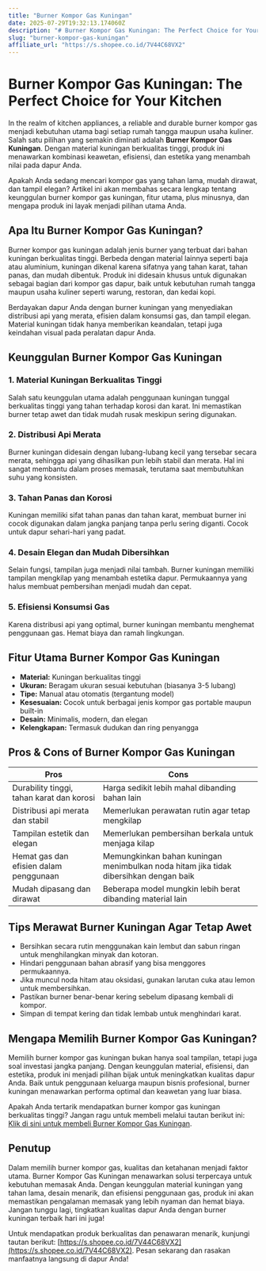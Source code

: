 ```yaml
---
title: "Burner Kompor Gas Kuningan"
date: 2025-07-29T19:32:13.174060Z
description: "# Burner Kompor Gas Kuningan: The Perfect Choice for Your Kitchen..."
slug: "burner-kompor-gas-kuningan"
affiliate_url: "https://s.shopee.co.id/7V44C68VX2"
---
```

# Burner Kompor Gas Kuningan: The Perfect Choice for Your Kitchen

In the realm of kitchen appliances, a reliable and durable burner kompor gas menjadi kebutuhan utama bagi setiap rumah tangga maupun usaha kuliner. Salah satu pilihan yang semakin diminati adalah **Burner Kompor Gas Kuningan**. Dengan material kuningan berkualitas tinggi, produk ini menawarkan kombinasi keawetan, efisiensi, dan estetika yang menambah nilai pada dapur Anda.

Apakah Anda sedang mencari kompor gas yang tahan lama, mudah dirawat, dan tampil elegan? Artikel ini akan membahas secara lengkap tentang keunggulan burner kompor gas kuningan, fitur utama, plus minusnya, dan mengapa produk ini layak menjadi pilihan utama Anda.

## Apa Itu Burner Kompor Gas Kuningan?

Burner kompor gas kuningan adalah jenis burner yang terbuat dari bahan kuningan berkualitas tinggi. Berbeda dengan material lainnya seperti baja atau aluminium, kuningan dikenal karena sifatnya yang tahan karat, tahan panas, dan mudah dibentuk. Produk ini didesain khusus untuk digunakan sebagai bagian dari kompor gas dapur, baik untuk kebutuhan rumah tangga maupun usaha kuliner seperti warung, restoran, dan kedai kopi.

Berdayakan dapur Anda dengan burner kuningan yang menyediakan distribusi api yang merata, efisien dalam konsumsi gas, dan tampil elegan. Material kuningan tidak hanya memberikan keandalan, tetapi juga keindahan visual pada peralatan dapur Anda.

## Keunggulan Burner Kompor Gas Kuningan

### 1. Material Kuningan Berkualitas Tinggi

Salah satu keunggulan utama adalah penggunaan kuningan  tunggal berkualitas tinggi yang tahan terhadap korosi dan karat. Ini memastikan burner tetap awet dan tidak mudah rusak meskipun sering digunakan.

### 2. Distribusi Api Merata

Burner kuningan didesain dengan lubang-lubang kecil yang tersebar secara merata, sehingga api yang dihasilkan pun lebih stabil dan merata. Hal ini sangat membantu dalam proses memasak, terutama saat membutuhkan suhu yang konsisten.

### 3. Tahan Panas dan Korosi

Kuningan memiliki sifat tahan panas dan tahan karat, membuat burner ini cocok digunakan dalam jangka panjang tanpa perlu sering diganti. Cocok untuk dapur sehari-hari yang padat.

### 4. Desain Elegan dan Mudah Dibersihkan

Selain fungsi, tampilan juga menjadi nilai tambah. Burner kuningan memiliki tampilan mengkilap yang menambah estetika dapur. Permukaannya yang halus membuat pembersihan menjadi mudah dan cepat.

### 5. Efisiensi Konsumsi Gas

Karena distribusi api yang optimal, burner kuningan membantu menghemat penggunaan gas. Hemat biaya dan ramah lingkungan.

## Fitur Utama Burner Kompor Gas Kuningan

- **Material:** Kuningan berkualitas tinggi
- **Ukuran:** Beragam ukuran sesuai kebutuhan (biasanya 3-5 lubang)
- **Tipe:** Manual atau otomatis (tergantung model)
- **Kesesuaian:** Cocok untuk berbagai jenis kompor gas portable maupun built-in
- **Desain:** Minimalis, modern, dan elegan
- **Kelengkapan:** Termasuk dudukan dan ring penyangga

## Pros & Cons of Burner Kompor Gas Kuningan

| Pros                                              | Cons                                              |
|--------------------------------------------------|---------------------------------------------------|
| Durability tinggi, tahan karat dan korosi       | Harga sedikit lebih mahal dibanding bahan lain  |
| Distribusi api merata dan stabil                | Memerlukan perawatan rutin agar tetap mengkilap|
| Tampilan estetik dan elegan                     | Memerlukan pembersihan berkala untuk menjaga kilap|
| Hemat gas dan efisien dalam penggunaan         | Memungkinkan bahan kuningan menimbulkan noda hitam jika tidak dibersihkan dengan baik|
| Mudah dipasang dan dirawat                     | Beberapa model mungkin lebih berat dibanding material lain |

## Tips Merawat Burner Kuningan Agar Tetap Awet

- Bersihkan secara rutin menggunakan kain lembut dan sabun ringan untuk menghilangkan minyak dan kotoran.
- Hindari penggunaan bahan abrasif yang bisa menggores permukaannya.
- Jika muncul noda hitam atau oksidasi, gunakan larutan cuka atau lemon untuk membersihkan.
- Pastikan burner benar-benar kering sebelum dipasang kembali di kompor.
- Simpan di tempat kering dan tidak lembab untuk menghindari karat.

## Mengapa Memilih Burner Kompor Gas Kuningan?

Memilih burner kompor gas kuningan bukan hanya soal tampilan, tetapi juga soal investasi jangka panjang. Dengan keunggulan material, efisiensi, dan estetika, produk ini menjadi pilihan bijak untuk meningkatkan kualitas dapur Anda. Baik untuk penggunaan keluarga maupun bisnis profesional, burner kuningan menawarkan performa optimal dan keawetan yang luar biasa.

Apakah Anda tertarik mendapatkan burner kompor gas kuningan berkualitas tinggi? Jangan ragu untuk membeli melalui tautan berikut ini: [Klik di sini untuk membeli Burner Kompor Gas Kuningan](https://s.shopee.co.id/7V44C68VX2).

## Penutup

Dalam memilih burner kompor gas, kualitas dan ketahanan menjadi faktor utama. Burner Kompor Gas Kuningan menawarkan solusi terpercaya untuk kebutuhan memasak Anda. Dengan keunggulan material kuningan yang tahan lama, desain menarik, dan efisiensi penggunaan gas, produk ini akan memastikan pengalaman memasak yang lebih nyaman dan hemat biaya. Jangan tunggu lagi, tingkatkan kualitas dapur Anda dengan burner kuningan terbaik hari ini juga!

Untuk mendapatkan produk berkualitas dan penawaran menarik, kunjungi tautan berikut: [https://s.shopee.co.id/7V44C68VX2](https://s.shopee.co.id/7V44C68VX2). Pesan sekarang dan rasakan manfaatnya langsung di dapur Anda!